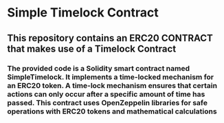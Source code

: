 # Simple Timelock Contract
## This repository contains an ERC20 CONTRACT that makes use of a Timelock Contract
### The provided code is a Solidity smart contract named SimpleTimelock. It implements a time-locked mechanism for an ERC20 token. A time-lock mechanism ensures that certain actions can only occur after a specific amount of time has passed. This contract uses OpenZeppelin libraries for safe operations with ERC20 tokens and mathematical calculations
